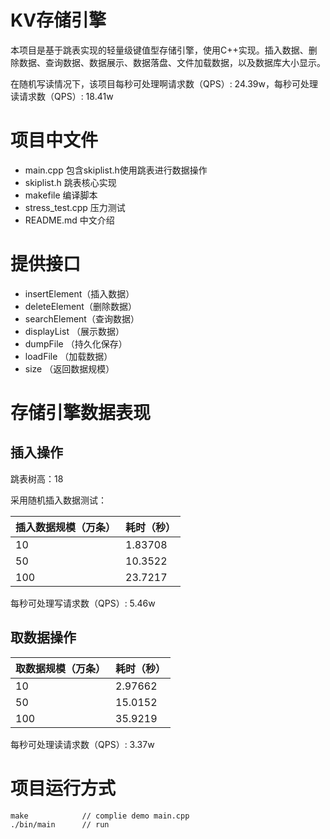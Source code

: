 # KV存储引擎

本项目是基于跳表实现的轻量级键值型存储引擎，使用C++实现。插入数据、删除数据、查询数据、数据展示、数据落盘、文件加载数据，以及数据库大小显示。

在随机写读情况下，该项目每秒可处理啊请求数（QPS）: 24.39w，每秒可处理读请求数（QPS）: 18.41w

# 项目中文件

* main.cpp 包含skiplist.h使用跳表进行数据操作
* skiplist.h 跳表核心实现
* makefile 编译脚本
* stress_test.cpp 压力测试
* README.md 中文介绍

# 提供接口

* insertElement（插入数据）
* deleteElement（删除数据）
* searchElement（查询数据）
* displayList  （展示数据）
* dumpFile     （持久化保存）
* loadFile     （加载数据）
* size         （返回数据规模）


# 存储引擎数据表现

## 插入操作

跳表树高：18 

采用随机插入数据测试：


|插入数据规模（万条） |耗时（秒） | 
|---|---|
|10 |1.83708 |
|50 |10.3522 |
|100 |23.7217 |


每秒可处理写请求数（QPS）: 5.46w

## 取数据操作

|取数据规模（万条） |耗时（秒） | 
|---|---|
|10|2.97662 |10|
|50|15.0152 |50|
|100|35.9219 |100|

每秒可处理读请求数（QPS）: 3.37w

# 项目运行方式

```
make            // complie demo main.cpp
./bin/main      // run 
```